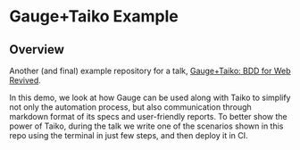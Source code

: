 # Gauge+Taiko Example
## Overview
Another (and final) example repository for a talk, [Gauge+Taiko: BDD for Web Revived](https://dvinnik.com/talks/testing/gauge-taiko-bdd-for-web-revived/).

In this demo, we look at how Gauge can be used along with Taiko to simplify not only the automation process, but also communication through markdown format of its specs and user-friendly reports.
To better show the power of Taiko, during the talk we write one of the scenarios shown in this repo using the terminal in just few steps, and then deploy it in CI.
